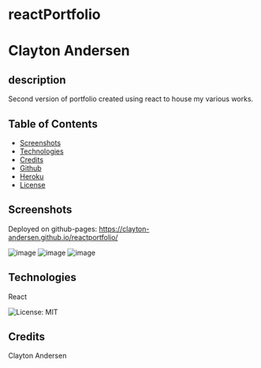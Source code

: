 # reactPortfolio

# Clayton Andersen

## description
Second version of portfolio created using react to house my various works.  

## Table of Contents
* [Screenshots](#screenshots)
* [Technologies](#technologies)
* [Credits](#credits)
* [Github](#Github)
* [Heroku](#Heroku)
* [License](#license)

## Screenshots
Deployed on github-pages: https://clayton-andersen.github.io/reactportfolio/

![image](https://user-images.githubusercontent.com/82545902/133955063-f11f47ff-76df-4b19-9add-1652b708ee20.png)
![image](https://user-images.githubusercontent.com/82545902/133955072-83763ceb-5c39-4cbb-a021-35740a5a4134.png)
![image](https://user-images.githubusercontent.com/82545902/133955081-1d75cf5f-43fc-45e3-b581-61bd26a0f606.png)


## Technologies
React

![License: MIT](https://img.shields.io/badge/License-MIT-yellow.svg)

## Credits
Clayton Andersen
